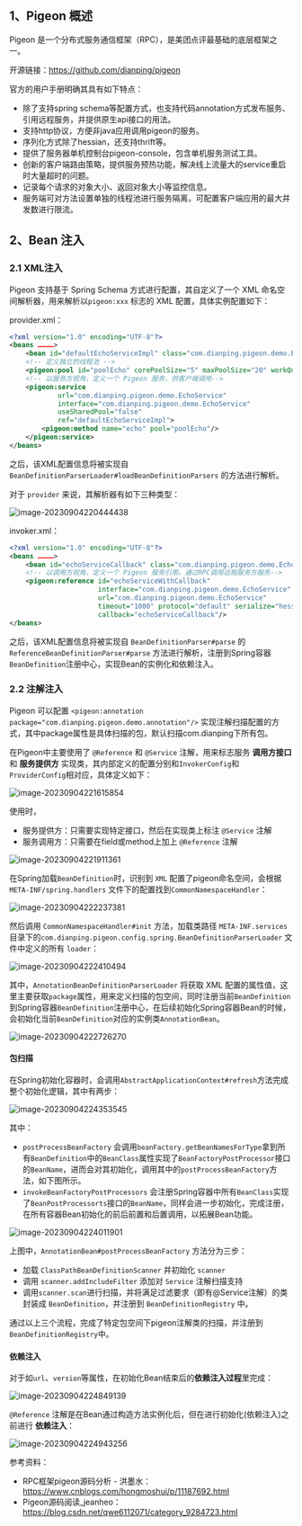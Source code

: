## 1、Pigeon 概述

Pigeon 是一个分布式服务通信框架（RPC），是美团点评最基础的底层框架之一。

开源链接：https://github.com/dianping/pigeon

官方的用户手册明确其具有如下特点：

- 除了支持spring schema等配置方式，也支持代码annotation方式发布服务、引用远程服务，并提供原生api接口的用法。
- 支持http协议，方便非java应用调用pigeon的服务。
- 序列化方式除了hessian，还支持thrift等。
- 提供了服务器单机控制台pigeon-console，包含单机服务测试工具。
- 创新的客户端路由策略，提供服务预热功能，解决线上流量大的service重启时大量超时的问题。
- 记录每个请求的对象大小、返回对象大小等监控信息。
- 服务端可对方法设置单独的线程池进行服务隔离，可配置客户端应用的最大并发数进行限流。

## 2、Bean 注入

### 2.1 XML注入

Pigeon 支持基于 Spring Schema 方式进行配置，其自定义了一个 XML 命名空间解析器，用来解析以`pigeon:xxx` 标志的 XML 配置，具体实例配置如下：

provider.xml：

```xml
<?xml version="1.0" encoding="UTF-8"?>
<beans …………>
    <bean id="defaultEchoServiceImpl" class="com.dianping.pigeon.demo.EchoServiceDefaultImpl"/>
    <!-- 定义独立的线程池 -->
    <pigeon:pool id="poolEcho" corePoolSize="5" maxPoolSize="20" workQueueSize="50"/>
    <!-- 以服务方视角，定义一个 Pigeon 服务，供客户端调用-->
    <pigeon:service
            url="com.dianping.pigeon.demo.EchoService"
            interface="com.dianping.pigeon.demo.EchoService"
            useSharedPool="false"
            ref="defaultEchoServiceImpl">
        <pigeon:method name="echo" pool="poolEcho"/>
    </pigeon:service>
</beans>
```

之后，该XML配置信息将被实现自 `BeanDefinitionParserLoader#loadBeanDefinitionParsers` 的方法进行解析。

对于 `provider` 来说，其解析器有如下三种类型：

![image-20230904220444438](https://img.zxdmy.com/2022/202309042204319.png)

invoker.xml：

```xml
<?xml version="1.0" encoding="UTF-8"?>
<beans …………>
    <bean id="echoServiceCallback" class="com.dianping.pigeon.demo.EchoServiceCallback"/>
    <!-- 以调用方视角，定义一个 Pigeon 服务引用，通过RPC调用远程服务方服务-->
    <pigeon:reference id="echoServiceWithCallback"
                      interface="com.dianping.pigeon.demo.EchoService"
                      url="com.dianping.pigeon.demo.EchoService"
                      timeout="1000" protocol="default" serialize="hessian" callType="callback"
                      callback="echoServiceCallback"/>
</beans>
```

之后，该XML配置信息将被实现自 `BeanDefinitionParser#parse` 的 `ReferenceBeanDefinitionParser#parse` 方法进行解析，注册到Spring容器`BeanDefinition`注册中心，实现Bean的实例化和依赖注入。

### 2.2 注解注入

Pigeon 可以配置 `<pigeon:annotation package="com.dianping.pigeon.demo.annotation"/>` 实现注解扫描配置的方式，其中package属性是具体扫描的包，默认扫描com.dianping下所有包。

在Pigeon中主要使用了 `@Reference` 和 `@Service` 注解，用来标志服务 **调用方接口** 和 **服务提供方** 实现类，其内部定义的配置分别和`InvokerConfig`和`ProviderConfig`相对应，具体定义如下：

![image-20230904221615854](https://img.zxdmy.com/2022/202309042216719.png)

使用时，

+ 服务提供方：只需要实现特定接口，然后在实现类上标注 `@Service` 注解
+ 服务调用方：只需要在field或method上加上 `@Reference` 注解

![image-20230904221911361](https://img.zxdmy.com/2022/202309042219637.png)

在Spring加载`BeanDefinition`时，识别到 `XML` 配置了pigeon命名空间，会根据 `META-INF/spring.handlers` 文件下的配置找到`CommonNamespaceHandler`：

![image-20230904222237381](https://img.zxdmy.com/2022/202309042222873.png)

然后调用 `CommonNamespaceHandler#init` 方法，加载类路径 `META-INF.services`目录下的`com.dianping.pigeon.config.spring.BeanDefinitionParserLoader` 文件中定义的所有 `loader`：

![image-20230904222410494](https://img.zxdmy.com/2022/202309042224272.png)

其中，`AnnotationBeanDefinitionParserLoader` 将获取 XML 配置的属性值，这里主要获取`package`属性，用来定义扫描的包空间，同时注册当前`BeanDefinition`到Spring容器`BeanDefinition`注册中心，在后续初始化Spring容器Bean的时候，会初始化当前`BeanDefinition`对应的实例类`AnnotationBean`。

![image-20230904222726270](https://img.zxdmy.com/2022/202309042227395.png)

#### 包扫描

在Spring初始化容器时，会调用`AbstractApplicationContext#refresh`方法完成整个初始化逻辑，其中有两步：

![image-20230904224353545](https://img.zxdmy.com/2022/202309042243729.png)

其中：

+ `postProcessBeanFactory` 会调用`beanFactory.getBeanNamesForType`拿到所有`BeanDefinition`中的`BeanClass`属性实现了`BeanFactoryPostProcessor`接口的`BeanName`，进而会对其初始化，调用其中的`postProcessBeanFactory`方法，如下图所示。
+ `invokeBeanFactoryPostProcessors` 会注册Spring容器中所有`BeanClass`实现了`BeanPostProcessorts`接口的`BeanName`，同样会进一步初始化，完成注册，在所有容器Bean初始化的前后前置和后置调用，以拓展Bean功能。

![image-20230904224011901](https://img.zxdmy.com/2022/202309042240457.png)

上图中，`AnnotationBean#postProcessBeanFactory` 方法分为三步：

+ 加载 `ClassPathBeanDefinitionScanner` 并初始化 `scanner`
+ 调用 `scanner.addIncludeFilter` 添加对 `Service` 注解扫描支持
+ 调用`scanner.scan`进行扫描，并将满足过滤要求（即有@Service注解）的类封装成 `BeanDefinition`，并注册到 `BeanDefinitionRegistry` 中。

通过以上三个流程，完成了特定包空间下pigeon注解类的扫描，并注册到`BeanDefinitionRegistry`中。

#### 依赖注入

对于如`url`、`version`等属性，在初始化Bean结束后的**依赖注入过程**里完成：

![image-20230904224849139](https://img.zxdmy.com/2022/202309042248328.png)

`@Reference` 注解是在Bean通过构造方法实例化后，但在进行初始化(依赖注入)之前进行 **依赖注入**：

![image-20230904224943256](https://img.zxdmy.com/2022/202309042249362.png)



参考资料：

+ RPC框架pigeon源码分析 - 洪墨水：https://www.cnblogs.com/hongmoshui/p/11187692.html
+ Pigeon源码阅读_jeanheo：https://blog.csdn.net/qwe6112071/category_9284723.html
